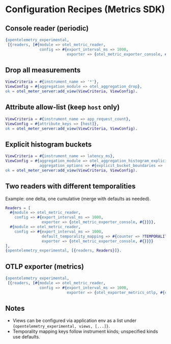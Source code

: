 Configuration Recipes (Metrics SDK)
===================================

Console reader (periodic)
-------------------------
```erlang
{opentelemetry_experimental,
 [{readers, [#{module => otel_metric_reader,
               config => #{export_interval_ms => 1000,
                           exporter => {otel_metric_exporter_console, #{}}}}]}]}.
```

Drop all measurements
---------------------
```erlang
ViewCriteria = #{instrument_name => '*'},
ViewConfig = #{aggregation_module => otel_aggregation_drop},
ok = otel_meter_server:add_view(ViewCriteria, ViewConfig).
```

Attribute allow-list (keep `host` only)
---------------------------------------
```erlang
ViewCriteria = #{instrument_name => app_request_count},
ViewConfig = #{attribute_keys => [host]},
ok = otel_meter_server:add_view(ViewCriteria, ViewConfig).
```

Explicit histogram buckets
--------------------------
```erlang
ViewCriteria = #{instrument_name => latency_ms},
ViewConfig = #{aggregation_module => otel_aggregation_histogram_explicit,
               aggregation_options => #{explicit_bucket_boundaries => [0, 5, 10, 25, 50, 100, 250, 500]}},
ok = otel_meter_server:add_view(ViewCriteria, ViewConfig).
```

Two readers with different temporalities
----------------------------------------
Example: one delta, one cumulative (merge with defaults as needed).
```erlang
Readers = [
  #{module => otel_metric_reader,
    config => #{export_interval_ms => 1000,
                exporter => {otel_metric_exporter_console, #{}}}},
  #{module => otel_metric_reader,
    config => #{export_interval_ms => 1000,
                default_temporality_mapping => #{counter => ?TEMPORALITY_DELTA},
                exporter => {otel_metric_exporter_console, #{}}}}
],
{opentelemetry_experimental, [{readers, Readers}]}.
```

OTLP exporter (metrics)
-----------------------
```erlang
{opentelemetry_experimental,
 [{readers, [#{module => otel_metric_reader,
               config => #{export_interval_ms => 1000,
                           exporter => {otel_exporter_metrics_otlp, #{endpoint => <<"http://localhost:4317">>}}}}]}]}.
```

Notes
-----
- Views can be configured via application env as a list under `{opentelemetry_experimental, views, [...]}`.
- Temporality mapping keys follow instrument kinds; unspecified kinds use defaults.


